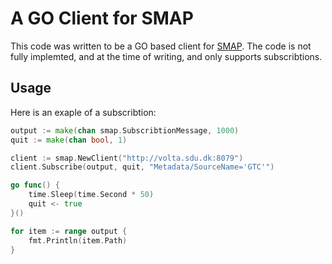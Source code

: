 # A GO Client for SMAP

This code was written to be a GO based client for [SMAP](https://github.com/SoftwareDefinedBuildings/smap).
The code is not fully implemted, and at the time of writing, and only supports subscribtions.

## Usage

Here is an exaple of a subscribtion:

```go
output := make(chan smap.SubscribtionMessage, 1000)
quit := make(chan bool, 1)

client := smap.NewClient("http://volta.sdu.dk:8079")
client.Subscribe(output, quit, "Metadata/SourceName='GTC'")

go func() {
    time.Sleep(time.Second * 50)
    quit <- true
}()

for item := range output {
    fmt.Println(item.Path)
}
```
